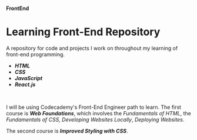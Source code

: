 #### FrontEnd

# Learning Front-End Repository

A repository for code and projects I work on throughout my learning of front-end programming.
- ***HTML***
- ***CSS***
- ***JavaScript***
- ***React.js***

<br>

I will be using Codecademy's Front-End Engineer path to learn. The first course is ***Web Foundations***, which involves the *Fundamentals of HTML*, the *Fundamentals of CSS*, *Developing Websites Locally*, *Deploying Websites*.

The second course is ***Improved Styling with CSS***.

